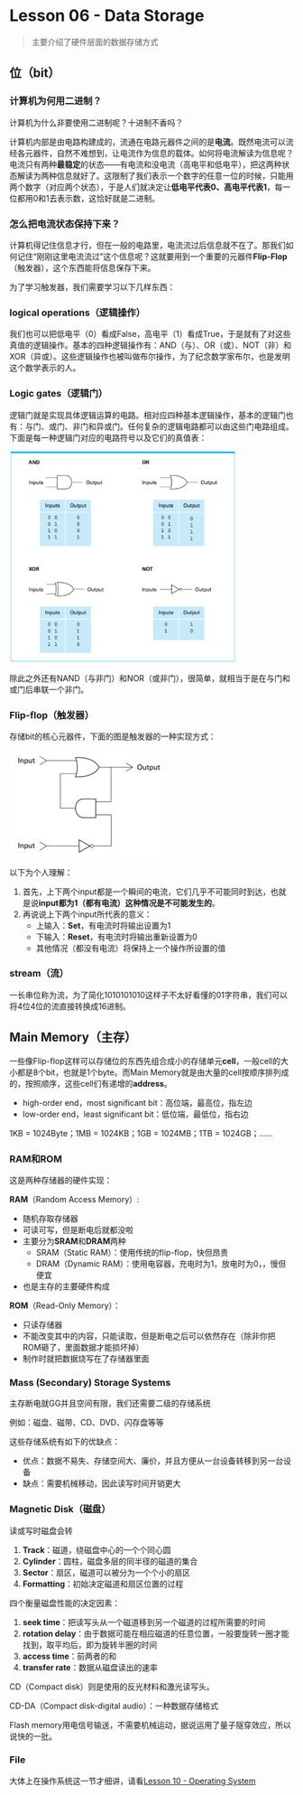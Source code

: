 # Lesson 06 - Data Storage

> 主要介绍了硬件层面的数据存储方式



## 位（bit）

### 计算机为何用二进制？

计算机为什么非要使用二进制呢？十进制不香吗？

计算机内部是由电路构建成的，流通在电路元器件之间的是**电流**。既然电流可以流经各元器件，自然不难想到，让电流作为信息的载体。如何将电流解读为信息呢？电流只有两种**最稳定**的状态——有电流和没电流（高电平和低电平），把这两种状态解读为两种信息就好了。这限制了我们表示一个数字的任意一位的时候，只能用两个数字（对应两个状态），于是人们就决定让**低电平代表0、高电平代表1**，每一位都用0和1去表示数，这恰好就是二进制。



### 怎么把电流状态保持下来？

计算机得记住信息才行，但在一般的电路里，电流流过后信息就不在了。那我们如何记住“刚刚这里电流流过”这个信息呢？这就要用到一个重要的元器件**Flip-Flop**（触发器），这个东西能将信息保存下来。



为了学习触发器，我们需要学习以下几样东西：

### logical operations（逻辑操作）

我们也可以把低电平（0）看成False，高电平（1）看成True，于是就有了对这些真值的逻辑操作。基本的四种逻辑操作有：AND（与）、OR（或）、NOT（非）和XOR（异或）。这些逻辑操作也被叫做布尔操作，为了纪念数学家布尔，也是发明这个数学表示的人。



### Logic gates（逻辑门）

逻辑门就是实现具体逻辑运算的电路。相对应四种基本逻辑操作，基本的逻辑门也有：与门、或门、非门和异或门。任何复杂的逻辑电路都可以由这些门电路组成。下面是每一种逻辑门对应的电路符号以及它们的真值表：

<img src="./imgs/L06_1.png" alt="L06_1" style="zoom:67%;" />

除此之外还有NAND（与非门）和NOR（或非门），很简单，就相当于是在与门和或门后串联一个非门。



### Flip-flop（触发器）

存储bit的核心元器件，下面的图是触发器的一种实现方式：

<img src="./imgs/L06_2.png" alt="L06_2" style="zoom:50%;" />

以下为个人理解：

1. 首先，上下两个input都是一个瞬间的电流，它们几乎不可能同时到达，也就是说**input都为1（都有电流）这种情况是不可能发生的**。
2. 再说说上下两个input所代表的意义：
   - 上输入：**Set**，有电流时将输出设置为1
   - 下输入：**Reset**，有电流时将输出重新设置为0
   - 其他情况（都没有电流）将保持上一个操作所设置的值



### stream（流）

一长串位称为流，为了简化1010101010这样子不太好看懂的01字符串，我们可以将4位4位的流直接转换成16进制。



## Main Memory（主存）

一些像Flip-flop这样可以存储位的东西先组合成小的存储单元**cell**，一般cell的大小都是8个bit，也就是1个byte。而Main Memory就是由大量的cell按顺序排列成的，按照顺序，这些cell们有递增的**address**。

- high-order end，most significant bit：高位端，最高位，指左边
- low-order end，least significant bit：低位端，最低位，指右边

1KB = 1024Byte；1MB = 1024KB；1GB = 1024MB；1TB = 1024GB；……



### RAM和ROM

这是两种存储器的硬件实现：

**RAM**（Random Access Memory）: 

- 随机存取存储器
- 可读可写，但是断电后就都没啦
- 主要分为**SRAM**和**DRAM**两种
  - SRAM（Static RAM）：使用传统的flip-flop，快但昂贵
  - DRAM（Dynamic RAM）：使用电容器，充电时为1，放电时为0，，慢但便宜
- 也是主存的主要硬件构成

**ROM**（Read-Only Memory）：

- 只读存储器
- 不能改变其中的内容，只能读取，但是断电之后可以依然存在（除非你把ROM砸了，里面数据才能损坏掉）
- 制作时就把数据烧写在了存储器里面



### Mass (Secondary) Storage Systems

主存断电就GG并且空间有限，我们还需要二级的存储系统

例如：磁盘、磁带、CD、DVD、闪存盘等等

这些存储系统有如下的优缺点：

- 优点：数据不易失、存储空间大、廉价，并且方便从一台设备转移到另一台设备
- 缺点：需要机械移动，因此读写时间开销更大



### Magnetic Disk（磁盘）

读或写时磁盘会转

1. **Track**：磁道，绕磁盘中心的一个个同心圆
2. **Cylinder**：圆柱，磁盘多层的同半径的磁道的集合
3. **Sector**：扇区，磁道可以被分为一个个小的扇区
4. **Formatting**：初始决定磁道和扇区位置的过程

四个衡量磁盘性能的决定因素：

1. **seek time**：把读写头从一个磁道移到另一个磁道的过程所需要的时间
2. **rotation delay**：由于数据可能在相应磁道的任意位置，一般要旋转一圈才能找到，取平均后，即为旋转半圈的时间
3. **access time**：前两者的和
4. **transfer rate**：数据从磁盘读出的速率

CD（Compact disk）则是使用的反光材料和激光读写头。

CD-DA（Compact disk-digital audio）：一种数据存储格式

Flash memory用电信号输送，不需要机械运动，据说运用了量子隧穿效应，所以说快的一批。

### File

大体上在操作系统这一节才细讲，请看[Lesson 10 - Operating System](./Lesson%2010%20-%20Operating%20System.md)